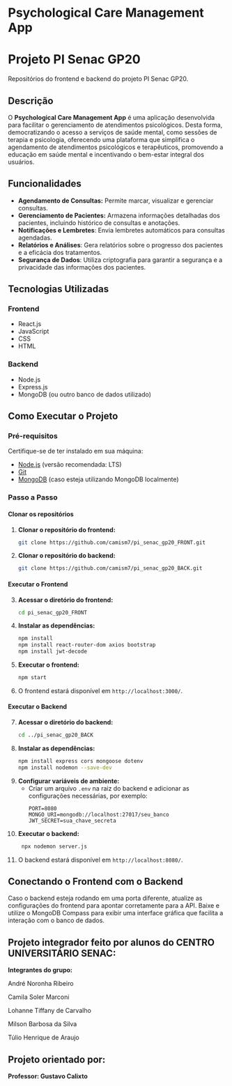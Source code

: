 # Psychological Care Management App

# Projeto PI Senac GP20
Repositórios do frontend e backend do projeto PI Senac GP20.

## Descrição
O **Psychological Care Management App** é uma aplicação desenvolvida para facilitar o gerenciamento de atendimentos psicológicos. Desta forma, democratizando o acesso a serviços de saúde mental, como sessões de terapia e psicologia, oferecendo uma plataforma que simplifica o agendamento de atendimentos psicológicos e terapêuticos, promovendo a educação em saúde mental e incentivando o bem-estar integral dos usuários.

## Funcionalidades
- **Agendamento de Consultas:** Permite marcar, visualizar e gerenciar consultas.
- **Gerenciamento de Pacientes:** Armazena informações detalhadas dos pacientes, incluindo histórico de consultas e anotações.
- **Notificações e Lembretes**: Envia lembretes automáticos para consultas agendadas.
- **Relatórios e Análises**: Gera relatórios sobre o progresso dos pacientes e a eficácia dos tratamentos.
- **Segurança de Dados**: Utiliza criptografia para garantir a segurança e a privacidade das informações dos pacientes.

## Tecnologias Utilizadas
### Frontend
- React.js
- JavaScript
- CSS
- HTML

### Backend
- Node.js
- Express.js
- MongoDB (ou outro banco de dados utilizado)

## Como Executar o Projeto

### Pré-requisitos
Certifique-se de ter instalado em sua máquina:
- [Node.js](https://nodejs.org/) (versão recomendada: LTS)
- [Git](https://git-scm.com/)
- [MongoDB](https://www.mongodb.com/) (caso esteja utilizando MongoDB localmente)

### Passo a Passo
#### Clonar os repositórios
1. **Clonar o repositório do frontend:**
   ```sh
   git clone https://github.com/camism7/pi_senac_gp20_FRONT.git
   ```
2. **Clonar o repositório do backend:**
   ```sh
   git clone https://github.com/camism7/pi_senac_gp20_BACK.git
   ```

#### Executar o Frontend
3. **Acessar o diretório do frontend:**
   ```sh
   cd pi_senac_gp20_FRONT
   ```
4. **Instalar as dependências:**
   ```sh
   npm install
   npm install react-router-dom axios bootstrap
   npm install jwt-decode
   ```
5. **Executar o frontend:**
   ```sh
   npm start
   ```
6. O frontend estará disponível em `http://localhost:3000/`.

#### Executar o Backend
7. **Acessar o diretório do backend:**
   ```sh
   cd ../pi_senac_gp20_BACK
   ```
8. **Instalar as dependências:**
   ```sh
   npm install express cors mongoose dotenv
   npm install nodemon --save-dev
   ```
9. **Configurar variáveis de ambiente:**
   - Criar um arquivo `.env` na raiz do backend e adicionar as configurações necessárias, por exemplo:
     ```env
     PORT=8080
     MONGO_URI=mongodb://localhost:27017/seu_banco
     JWT_SECRET=sua_chave_secreta
     ```
10. **Executar o backend:**
    ```sh
     npx nodemon server.js
    ```
11. O backend estará disponível em `http://localhost:8080/`.

## Conectando o Frontend com o Backend
Caso o backend esteja rodando em uma porta diferente, atualize as configurações do frontend para apontar corretamente para a API.
Baixe e utilize o MongoDB Compass para exibir uma interface gráfica que facilita a interação com o banco de dados.


## Projeto integrador feito por alunos do CENTRO UNIVERSITÁRIO SENAC:

**Integrantes do grupo:**

André Noronha Ribeiro

Camila Soler Marconi

Lohanne Tiffany de Carvalho

Milson Barbosa da Silva

Túlio Henrique de Araujo

## Projeto orientado por:

**Professor: Gustavo Calixto**
